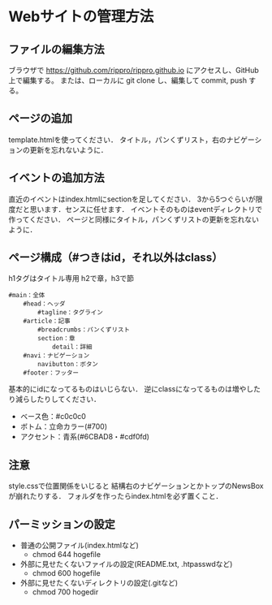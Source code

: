 # Webサイトの管理方法

## ファイルの編集方法

ブラウザで https://github.com/rippro/rippro.github.io にアクセスし、GitHub上で編集する。
または、ローカルに git clone し、編集して commit, push する。

## ページの追加

template.htmlを使ってください．
タイトル，パンくずリスト，右のナビゲーションの更新を忘れないように．

## イベントの追加方法

直近のイベントはindex.htmlにsectionを足してください．
3から5つぐらいが限度だと思います．センスに任せます．
イベントそのものはeventディレクトリで作ってください．
ページと同様にタイトル，パンくずリストの更新を忘れないように．

## ページ構成（#つきはid，それ以外はclass）

h1タグはタイトル専用
h2で章，h3で節

```
#main：全体
	#head：ヘッダ
		#tagline：タグライン
	#article：記事
		#breadcrumbs：パンくずリスト
		section：章
			detail：詳細
	#navi：ナビゲーション
		navibutton：ボタン
	#footer：フッター
```
基本的にidになってるものはいじらない．
逆にclassになってるものは増やしたり減らしたりしてください．

- ベース色：#c0c0c0
- ボトム：立命カラー(#700)
- アクセント：青系(#6CBAD8・#cdf0fd)

## 注意

style.cssで位置関係をいじると
結構右のナビゲーションとかトップのNewsBoxが崩れたりする．
フォルダを作ったらindex.htmlを必ず置くこと．

## パーミッションの設定
- 普通の公開ファイル(index.htmlなど)
  - chmod 644 hogefile
- 外部に見せたくないファイルの設定(README.txt, .htpasswdなど)
  - chmod 600 hogefile
- 外部に見せたくないディレクトリの設定(.gitなど)
  - chmod 700 hogedir